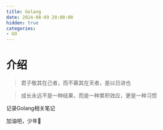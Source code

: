 ```yaml
---
title: Golang
date: 2024-08-09 20:00:00
hidden: true
categories:
- GO
---
```

# 介绍

> 君子敬其在己者，而不慕其在天者，是以日进也

>成长永远不是一种结果，而是一种累积效应，更是一种习惯

记录Golang相关笔记


加油吧，少年🌻
